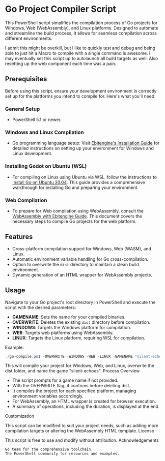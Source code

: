 # Go Project Compiler Script

This PowerShell script simplifies the compilation process of Go projects for Windows, Web (WebAssembly), and Linux platforms. Designed to automate and streamline the build process, it allows for seamless compilation across different environments.

I admit this might be overkill, but I like to quickly test and debug and being able to just hit a Macro to compile with a single command is awesome. I may eventually set this script up to autolaunch all build targets as well. Also resetting up the web component each time was a pain.

## Prerequisites

Before using this script, ensure your development environment is correctly set up for the platforms you intend to compile for. Here's what you'll need:

### General Setup

- PowerShell 5.1 or newer.

### Windows and Linux Compilation

- Go programming language setup: Visit [Ebitengine's Installation Guide](https://ebitengine.org/en/documents/install.html) for detailed instructions on setting up your environment for Windows and Linux development.

### Installing Godot on Ubuntu (WSL)

- For compiling on Linux using Ubuntu via WSL, follow the instructions to [Install Go on Ubuntu 20.04](https://www.digitalocean.com/community/tutorials/how-to-install-go-on-ubuntu-20-04). This guide provides a comprehensive walkthrough for installing Go and preparing your environment.

### Web Compilation

- To prepare for Web compilation using WebAssembly, consult the [WebAssembly with Ebitengine Guide](https://ebitengine.org/en/documents/webassembly.html). This document covers the necessary steps to compile Go projects for the web platform.

## Features

- Cross-platform compilation support for Windows, Web (WASM), and Linux.
- Automatic environment variable handling for Go cross-compilation.
- Option to overwrite the `dist` directory to maintain a clean build environment.
- Dynamic generation of an HTML wrapper for WebAssembly projects.

## Usage

Navigate to your Go project's root directory in PowerShell and execute the script with the desired parameters:

- **GAMENAME**: Sets the name for your compiled binaries.
- **OVERWRITE**: Deletes the existing `dist` directory before compilation.
- **WINDOWS**: Targets the Windows platform for compilation.
- **WEB**: Targets web platforms using WebAssembly.
- **LINUX**: Targets the Linux platform, requiring WSL for compilation.

Example:

```powershell
./go-compile.ps1 -OVERWRITE -WINDOWS -WEB -LINUX -GAMENAME "silent-echoes"
```

This will compile your project for Windows, Web, and Linux, overwrite the dist folder, and name the game "silent-echoes".
Process Overview

- The script prompts for a game name if not provided.
- With the OVERWRITE flag, it confirms before deleting dist.
- It compiles the project for each specified platform, managing environment variables accordingly.
- For WebAssembly, an HTML wrapper is created for browser execution.
- A summary of operations, including the duration, is displayed at the end.

Customization

This script can be modified to suit your project needs, such as adding more compilation targets or altering the WebAssembly HTML template.
License

This script is free to use and modify without attribution.
Acknowledgements

    Go team for the comprehensive toolchain.
    The PowerShell community for resources and examples.